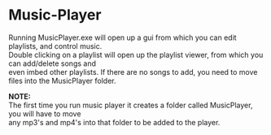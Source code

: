 # Music-Player

Running MusicPlayer.exe will open up a gui from which you can edit playlists, and control music.  
Double clicking on a playlist will open up the playlist viewer, from which you can add/delete songs and  
even imbed other playlists. If there are no songs to add, you need to move files into the MusicPlayer folder.  

**NOTE:**  
The first time you run music player it creates a folder called MusicPlayer, you will have to move    
any mp3's and mp4's into that folder to be added to the player. 
